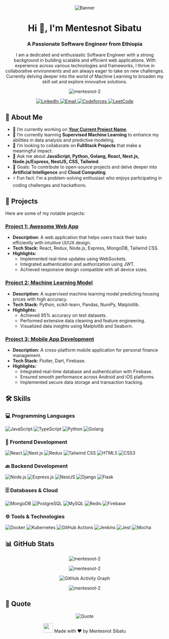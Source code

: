 <!-- Banner Image -->
<p align="center">
  <img src="[https://your-banner-image-url.com/banner.png](https://media.giphy.com/media/dWesBcTLavkZuG35MI/giphy.gif)" alt="Banner" />
</p>

<!-- Greeting -->
<h1 align="center">Hi 👋, I'm Mentesnot Sibatu</h1>
<h3 align="center">A Passionate Software Engineer from Ethiopia</h3>

<!-- Short Introduction -->
<p align="center">
  I am a dedicated and enthusiastic Software Engineer with a strong background in building scalable and efficient web applications. With experience across various technologies and frameworks, I thrive in collaborative environments and am always eager to take on new challenges. Currently delving deeper into the world of Machine Learning to broaden my skill set and explore innovative solutions.
</p>

<!-- Profile Views -->
<p align="center"> 
  <img src="https://komarev.com/ghpvc/?username=mentesnot-2&label=Profile%20views&color=0e75b6&style=flat" alt="mentesnot-2" />
</p>

<!-- Social Media Links -->
<p align="center">
  <a href="https://www.linkedin.com/in/mentesnot-sibatu-551693248/" target="_blank">
    <img src="https://img.shields.io/badge/LinkedIn-mentesnot--sibatu-blue?style=for-the-badge&logo=linkedin" alt="LinkedIn" />
  </a>
  <a href="mailto:sibhatmentesnot@gmail.com" target="_blank">
    <img src="https://img.shields.io/badge/Email-sibhatmentesnot@gmail.com-red?style=for-the-badge&logo=gmail&logoColor=white" alt="Email" />
  </a>
  <a href="https://codeforces.com/profile/kintsugi" target="_blank">
    <img src="https://img.shields.io/badge/Codeforces-kintsugi-orange?style=for-the-badge&logo=codeforces" alt="Codeforces" />
  </a>
  <a href="https://leetcode.com/mentesnotsibatu/" target="_blank">
    <img src="https://img.shields.io/badge/LeetCode-mentesnotsibatu-yellow?style=for-the-badge&logo=leetcode" alt="LeetCode" />
  </a>
  <!-- Add other social media links as needed -->
</p>

<!-- About Me -->
## 🧐 About Me

- 🔭 I’m currently working on **[Your Current Project Name](https://github.com/mentesnot-2/your-current-project)**.
- 🌱 I’m currently learning **Supervised Machine Learning** to enhance my abilities in data analysis and predictive modeling.
- 👯 I’m looking to collaborate on **FullStack Projects** that make a meaningful impact.
- 💬 Ask me about **JavaScript, Python, Golang, React, Next.js, Node.js/Express, NestJS, CSS, Tailwind**.
- 🎯 Goals: To contribute to open-source projects and delve deeper into **Artificial Intelligence** and **Cloud Computing**.
- ⚡ Fun fact: I'm a problem-solving enthusiast who enjoys participating in coding challenges and hackathons.

<!-- Projects -->
## 🚀 Projects

Here are some of my notable projects:

### [Project 1: Awesome Web App](https://github.com/mentesnot-2/awesome-web-app)
- **Description:** A web application that helps users track their tasks efficiently with intuitive UI/UX design.
- **Tech Stack:** React, Redux, Node.js, Express, MongoDB, Tailwind CSS.
- **Highlights:**
  - Implemented real-time updates using WebSockets.
  - Integrated authentication and authorization using JWT.
  - Achieved responsive design compatible with all device sizes.

### [Project 2: Machine Learning Model](https://github.com/mentesnot-2/machine-learning-model)
- **Description:** A supervised machine learning model predicting housing prices with high accuracy.
- **Tech Stack:** Python, scikit-learn, Pandas, NumPy, Matplotlib.
- **Highlights:**
  - Achieved 95% accuracy on test datasets.
  - Performed extensive data cleaning and feature engineering.
  - Visualized data insights using Matplotlib and Seaborn.

### [Project 3: Mobile App Development](https://github.com/mentesnot-2/mobile-app)
- **Description:** A cross-platform mobile application for personal finance management.
- **Tech Stack:** Flutter, Dart, Firebase.
- **Highlights:**
  - Integrated real-time database and authentication with Firebase.
  - Ensured smooth performance across Android and iOS platforms.
  - Implemented secure data storage and transaction tracking.

<!-- Skills -->
## 🛠️ Skills

### 💻 Programming Languages
<p>
  <img src="https://img.shields.io/badge/JavaScript-ES6+-F7DF1E?style=for-the-badge&logo=javascript&logoColor=black" alt="JavaScript" />
  <img src="https://img.shields.io/badge/TypeScript-4.0+-3178C6?style=for-the-badge&logo=typescript&logoColor=white" alt="TypeScript" />
  <img src="https://img.shields.io/badge/Python-3.x-3776AB?style=for-the-badge&logo=python&logoColor=white" alt="Python" />
  <img src="https://img.shields.io/badge/Go-1.x-00ADD8?style=for-the-badge&logo=go&logoColor=white" alt="Golang" />
  <!-- Add more languages as needed -->
</p>

### 🧰 Frontend Development
<p>
  <img src="https://img.shields.io/badge/React-17+-61DAFB?style=for-the-badge&logo=react&logoColor=black" alt="React" />
  <img src="https://img.shields.io/badge/Next.js-10+-000000?style=for-the-badge&logo=next.js&logoColor=white" alt="Next.js" />
  <img src="https://img.shields.io/badge/Redux-4+-764ABC?style=for-the-badge&logo=redux&logoColor=white" alt="Redux" />
  <img src="https://img.shields.io/badge/Tailwind_CSS-2+-38B2AC?style=for-the-badge&logo=tailwind-css&logoColor=white" alt="Tailwind CSS" />
  <img src="https://img.shields.io/badge/HTML5-E34F26?style=for-the-badge&logo=html5&logoColor=white" alt="HTML5" />
  <img src="https://img.shields.io/badge/CSS3-1572B6?style=for-the-badge&logo=css3&logoColor=white" alt="CSS3" />
  <!-- Add more frontend skills as needed -->
</p>

### 🔙 Backend Development
<p>
  <img src="https://img.shields.io/badge/Node.js-14+-339933?style=for-the-badge&logo=node.js&logoColor=white" alt="Node.js" />
  <img src="https://img.shields.io/badge/Express.js-4+-000000?style=for-the-badge&logo=express&logoColor=white" alt="Express.js" />
  <img src="https://img.shields.io/badge/NestJS-7+-E0234E?style=for-the-badge&logo=nestjs&logoColor=white" alt="NestJS" />
  <img src="https://img.shields.io/badge/Django-3.2+-092E20?style=for-the-badge&logo=django&logoColor=white" alt="Django" />
  <img src="https://img.shields.io/badge/Flask-2+-000000?style=for-the-badge&logo=flask&logoColor=white" alt="Flask" />
  <!-- Add more backend skills as needed -->
</p>

### 🗄️ Databases & Cloud
<p>
  <img src="https://img.shields.io/badge/MongoDB-4+-47A248?style=for-the-badge&logo=mongodb&logoColor=white" alt="MongoDB" />
  <img src="https://img.shields.io/badge/PostgreSQL-13+-336791?style=for-the-badge&logo=postgresql&logoColor=white" alt="PostgreSQL" />
  <img src="https://img.shields.io/badge/MySQL-8+-4479A1?style=for-the-badge&logo=mysql&logoColor=white" alt="MySQL" />
  <img src="https://img.shields.io/badge/Redis-6+-DC382D?style=for-the-badge&logo=redis&logoColor=white" alt="Redis" />
  <img src="https://img.shields.io/badge/Firebase-9+-FFCA28?style=for-the-badge&logo=firebase&logoColor=black" alt="Firebase" />
  <!-- Add cloud platforms like AWS, GCP if applicable -->
</p>

### ⚙️ Tools & Technologies
<p>
  <img src="https://img.shields.io/badge/Docker-20.10+-2496ED?style=for-the-badge&logo=docker&logoColor=white" alt="Docker" />
  <img src="https://img.shields.io/badge/Kubernetes-1.20+-326CE5?style=for-the-badge&logo=kubernetes&logoColor=white" alt="Kubernetes" />
  <img src="https://img.shields.io/badge/CI/CD-GitHub_Actions-2088FF?style=for-the-badge&logo=github-actions&logoColor=white" alt="GitHub Actions" />
  <img src="https://img.shields.io/badge/Jenkins-2.289+-D24939?style=for-the-badge&logo=jenkins&logoColor=white" alt="Jenkins" />
  <img src="https://img.shields.io/badge/Testing-Jest-C21325?style=for-the-badge&logo=jest&logoColor=white" alt="Jest" />
  <img src="https://img.shields.io/badge/Testing-Mocha-8D6748?style=for-the-badge&logo=mocha&logoColor=white" alt="Mocha" />
  <!-- Add more tools as needed -->
</p>

<!-- GitHub Stats -->
## 📊 GitHub Stats

<p align="center">
  <img src="https://github-readme-stats.vercel.app/api?username=mentesnot-2&show_icons=true&locale=en&theme=radical" alt="mentesnot-2" />
</p>

<p align="center">
  <img src="https://github-readme-streak-stats.herokuapp.com/?user=mentesnot-2&theme=radical" alt="mentesnot-2" />
</p>

<!-- Contributions Graph -->
<p align="center">
  <img src="https://activity-graph.herokuapp.com/graph?username=mentesnot-2&theme=react-dark" alt="GitHub Activity Graph" />
</p>

<!-- Language Stats -->
<p align="center">
  <img src="https://github-readme-stats.vercel.app/api/top-langs?username=mentesnot-2&show_icons=true&locale=en&layout=compact&theme=radical" alt="mentesnot-2" />
</p>

<!-- Quote -->
## 💬 Quote

<p align="center">
  <img src="https://quotes-github-readme.vercel.app/api?type=horizontal&theme=radical" alt="Quote" />
</p>

<!-- Footer -->
<p align="center">
  <img src="https://raw.githubusercontent.com/martinheinz/martinheinz/master/wave.gif" width="30px">
  Made with ❤️ by Mentesnot Sibatu
</p>

